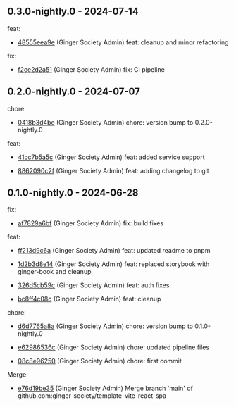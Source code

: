 ## 0.3.0-nightly.0 - 2024-07-14
feat:
 - [48555eea9e](48555eea9e863f39801050e1cc07b06172800ea6) (Ginger Society Admin) feat: cleanup and minor refactoring
	
fix:
 - [f2ce2d2a51](f2ce2d2a51c7015b6c98417b0df5018b3d7d3314) (Ginger Society Admin) fix: CI pipeline
	
## 0.2.0-nightly.0 - 2024-07-07
chore:
 - [0418b3d4be](0418b3d4be79f6319a71698e7164348c751ea89e) (Ginger Society Admin) chore: version bump to 0.2.0-nightly.0
	
feat:
 - [41cc7b5a5c](41cc7b5a5c817acd7f84c296411d311fa8e6acb3) (Ginger Society Admin) feat: added service support
	
 - [8862090c2f](8862090c2fa7aa03c2f9d7a8bc7edd9cc26dfd69) (Ginger Society Admin) feat: adding changelog to git
	
## 0.1.0-nightly.0 - 2024-06-28
fix:
 - [af7829a6bf](af7829a6bf9cf0997c3f72c84bec4ce5e246a52b) (Ginger Society Admin) fix: build fixes
	
feat:
 - [ff213d9c6a](ff213d9c6a9918da39169b453ead68cddad17a42) (Ginger Society Admin) feat: updated readme to pnpm
	
 - [1d2b3d8e14](1d2b3d8e146af3905982ec2ec162dee00fbc644f) (Ginger Society Admin) feat: replaced storybook with ginger-book and cleanup
	
 - [326d5cb59c](326d5cb59c3649f4a2a21d374e7a319bd879c487) (Ginger Society Admin) feat: auth fixes
	
 - [bc8ff4c08c](bc8ff4c08c372a2d33e750cf83e6025d791420f1) (Ginger Society Admin) feat: cleanup
	
chore:
 - [d6d7765a8a](d6d7765a8ab9ee790cdd7d06a20dcdf65dc49689) (Ginger Society Admin) chore: version bump to 0.1.0-nightly.0
	
 - [e62986536c](e62986536c4bb68f4068cc8e3cae210438b48f83) (Ginger Society Admin) chore: updated pipeline files
	
 - [08c8e96250](08c8e962501ee07bccd0c9df2c366f3ed9faf70d) (Ginger Society Admin) chore: first commit
	
Merge
 - [e76d19be35](e76d19be3599805036feb63409618dcdadc3c54c) (Ginger Society Admin) Merge branch 'main' of github.com:ginger-society/template-vite-react-spa
	
